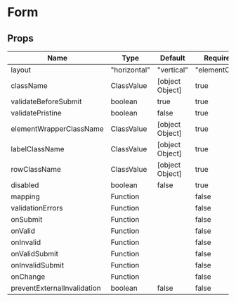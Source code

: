 # Form

## Props
| Name                        | Type                                      | Default         | Required | Description |
| --------------------------- | ----------------------------------------- | --------------- | -------- | ----------- |
| layout                      | "horizontal" | "vertical" | "elementOnly" | horizontal      | true     |             |
| className                   | ClassValue                                | [object Object] | true     |             |
| validateBeforeSubmit        | boolean                                   | true            | true     |             |
| validatePristine            | boolean                                   | false           | true     |             |
| elementWrapperClassName     | ClassValue                                | [object Object] | true     |             |
| labelClassName              | ClassValue                                | [object Object] | true     |             |
| rowClassName                | ClassValue                                | [object Object] | true     |             |
| disabled                    | boolean                                   | false           | true     |             |
| mapping                     | Function                                  |                 | false    |             |
| validationErrors            | Function                                  |                 | false    |             |
| onSubmit                    | Function                                  |                 | false    |             |
| onValid                     | Function                                  |                 | false    |             |
| onInvalid                   | Function                                  |                 | false    |             |
| onValidSubmit               | Function                                  |                 | false    |             |
| onInvalidSubmit             | Function                                  |                 | false    |             |
| onChange                    | Function                                  |                 | false    |             |
| preventExternalInvalidation | boolean                                   | false           | false    |             |
